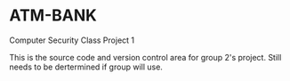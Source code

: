ATM-BANK
========

Computer Security Class Project 1

This is the source code and version control area for group 2's project.  Still needs to be dertermined if group will use.
